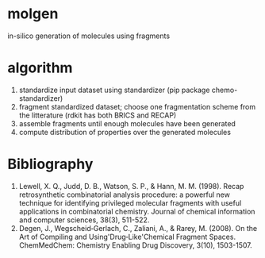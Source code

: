 # molgen
in-silico generation of molecules using fragments

# algorithm

1. standardize input dataset using standardizer (pip package chemo-standardizer)
2. fragment standardized dataset;
   choose one fragmentation scheme from the litterature
   (rdkit has both BRICS and RECAP)
3. assemble fragments until enough molecules have been generated
4. compute distribution of properties over the generated molecules

# Bibliography
1. Lewell, X. Q., Judd, D. B., Watson, S. P., & Hann, M. M. (1998). Recap retrosynthetic combinatorial analysis procedure: a powerful new technique for identifying privileged molecular fragments with useful applications in combinatorial chemistry. Journal of chemical information and computer sciences, 38(3), 511-522.
2. Degen, J., Wegscheid‐Gerlach, C., Zaliani, A., & Rarey, M. (2008). On the Art of Compiling and Using'Drug‐Like'Chemical Fragment Spaces. ChemMedChem: Chemistry Enabling Drug Discovery, 3(10), 1503-1507.

